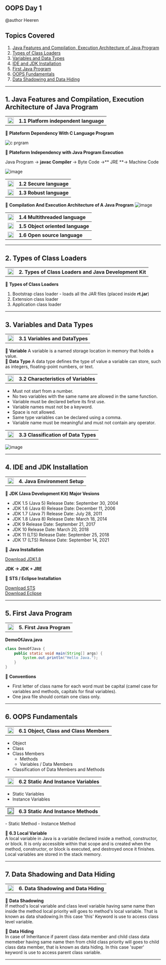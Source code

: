 ## OOPS Day 1
@author Heeren

 **Topics Covered**
--------------
1. [Java Features and Compilation, Execution Architecture of Java Program](#1-java-features-and-compilation-execution-architecture-of-java-program)       
2. [Types of Class Loaders](#2-types-of-class-loaders)       
3. [Variables and Data Types](#3-variables-and-data-types)
4. [IDE and JDK Installation](#4-ide-and-jdk-installation)
5. [First Java Program](#5-first-java-program)      
6. [OOPS Fundamentals](#6-oops-fundamentals)
7. [Data Shadowing and Data Hiding](#7-data-shadowing-and-data-hiding)  
--------------

## 1. Java Features and Compilation, Execution Architecture of Java Program
 
<table>
    <tr>
        <td><a href="https://www.youtube.com/watch?v=SUnAsQykPfw&list=PLI8XC2Oz_l1qMnpB-6Kc3Ck0RuCqDKCCQ&index=1">
            <img src="https://github.com/user-attachments/assets/393a6073-ba6a-48dd-972b-9e9b8d908e45" alt="yt" width="20" height="20">
        </a></td>
        <th align="left">1.1 Platform independent language</th>
    </tr>
 </table> 
 
🔵 **Plateform Dependency With C Language Program**  

![c prgram](https://github.com/codewithheeren/Java/assets/87074236/450da9f3-99c5-4cd6-bf8c-dab36ad42986)      


🔵 **Plateform Independency with Java Program Execution**

Java Program -> **javac Compiler** -> Byte Code ->** JRE **-> Machine Code

![image](https://github.com/user-attachments/assets/989499d5-d72a-4c95-9e4e-7d0c1e611218)
 <table>
    <tr>
        <td><a href="https://www.youtube.com/watch?v=1xjKbfvh01o&list=PLI8XC2Oz_l1qMnpB-6Kc3Ck0RuCqDKCCQ&index=2">
            <img src="https://github.com/user-attachments/assets/393a6073-ba6a-48dd-972b-9e9b8d908e45" alt="yt" width="20" height="20">
        </a></td>
        <th align="left">1.2 Secure language</th>
    </tr>
    <tr>
        <td><a href="https://www.youtube.com/watch?v=1xjKbfvh01o&list=PLI8XC2Oz_l1qMnpB-6Kc3Ck0RuCqDKCCQ&index=2">
            <img src="https://github.com/user-attachments/assets/393a6073-ba6a-48dd-972b-9e9b8d908e45" alt="yt" width="20" height="20">
        </a></td>
        <th align="left">1.3 Robust language</th>
    </tr>
  </table>
  
  🔵 **Compilation And Execution Architecture of A Java Program**
  ![image](https://github.com/codewithheeren/Java/assets/87074236/759457a2-bd58-4fa3-9fe4-09d68f969826)
  
  <table>
    <tr>
        <td><a href="https://www.youtube.com/watch?v=GB7Hiem95zc&list=PLI8XC2Oz_l1qMnpB-6Kc3Ck0RuCqDKCCQ&index=3">
            <img src="https://github.com/user-attachments/assets/393a6073-ba6a-48dd-972b-9e9b8d908e45" alt="yt" width="20" height="20">
        </a></td>
        <th align="left">1.4 Multithreaded language</th>
    </tr>
   <tr>
        <td><a href="https://www.youtube.com/watch?v=GB7Hiem95zc&list=PLI8XC2Oz_l1qMnpB-6Kc3Ck0RuCqDKCCQ&index=3">
            <img src="https://github.com/user-attachments/assets/393a6073-ba6a-48dd-972b-9e9b8d908e45" alt="yt" width="20" height="20">
        </a></td>
        <th align="left">1.5 Object oriented language</th>
    </tr>
    <tr>
        <td><a href="https://www.youtube.com/watch?v=kNukMHUg9Ew&list=PLI8XC2Oz_l1qMnpB-6Kc3Ck0RuCqDKCCQ&index=4">
            <img src="https://github.com/user-attachments/assets/393a6073-ba6a-48dd-972b-9e9b8d908e45" alt="yt" width="20" height="20">
        </a></td>
        <th align="left">1.6 Open source language</th>
    </tr>
</table>

---
## 2. Types of Class Loaders
<table>
<tr>
        <td><a href="https://www.youtube.com/watch?v=Do4C_r9_RCA&list=PLI8XC2Oz_l1qMnpB-6Kc3Ck0RuCqDKCCQ&index=5">
            <img src="https://github.com/user-attachments/assets/393a6073-ba6a-48dd-972b-9e9b8d908e45" alt="yt" width="20" height="20">
        </a></td>
        <th align="left">2. Types of Class Loaders and Java Development Kit</th>
    </tr>
</table>

🔵 **Types of Class Loaders**

1. Bootstrap class loader - loads all the JAR files (placed inside **rt.jar**)
2. Extension class loader
3. Application class loader
---
## 3. Variables and Data Types

 <table>
    <tr>
        <td><a href="https://www.youtube.com/watch?v=WkClbsavfro&list=PLI8XC2Oz_l1qMnpB-6Kc3Ck0RuCqDKCCQ&index=5">
            <img src="https://github.com/user-attachments/assets/393a6073-ba6a-48dd-972b-9e9b8d908e45" alt="yt" width="20" height="20">
        </a></td>
        <th align="left">3.1 Variables and DataTypes</th>
    </tr>
 </table>
 
🔵 **Variable** 
A variable is a named storage location in memory that holds a value.   
🔵 **Data Type**
A data type defines the type of value a variable can store, such as integers, floating-point numbers, or text.       
  <table>
   <tr>
        <td><a href="https://www.youtube.com/watch?v=gIq1wx6Kmas">
            <img src="https://github.com/user-attachments/assets/393a6073-ba6a-48dd-972b-9e9b8d908e45" alt="yt" width="20" height="20">
        </a></td>
        <th align="left">3.2 Characteristics of Variables</th>
    </tr>
</table>

- Must not start from a number.     
- No two variables with the same name are allowed in the same function.   
- Variable must be declared before its first use.   
- Variable names must not be a keyword.    
- Space is not allowed.   
- Same type variables can be declared using a comma.    
- Variable name must be meaningful and must not contain any operator.   

<table>
   <tr>
        <td><a href="https://www.youtube.com/watch?v=DI76KOWLrag&list=PLI8XC2Oz_l1qMnpB-6Kc3Ck0RuCqDKCCQ&index=8">
            <img src="https://github.com/user-attachments/assets/393a6073-ba6a-48dd-972b-9e9b8d908e45" alt="yt" width="20" height="20">
        </a></td>
        <th align="left">3.3 Classification of Data Types</th>
    </tr>
</table>

![image](https://github.com/codewithheeren/Java/assets/87074236/36f43577-4fcc-400a-b6f2-1e9d7d8957f7)

---
## 4. IDE and JDK Installation  
<table>
<tr>
        <td><a href="https://www.youtube.com/watch?v=qlxOjEtEJmc&list=PLI8XC2Oz_l1qMnpB-6Kc3Ck0RuCqDKCCQ&index=7&t=18s">
            <img src="https://github.com/user-attachments/assets/393a6073-ba6a-48dd-972b-9e9b8d908e45" alt="yt" width="20" height="20">
        </a></td>
        <th align="left">4. Java Environment Setup</th>
    </tr>
</table>

🔵 **JDK (Java Development Kit) Major Vesions**      
- JDK 1.5 (Java 5) Release Date: September 30, 2004  
- JDK 1.6 (Java 6) Release Date: December 11, 2006  
- JDK 1.7 (Java 7) Release Date: July 28, 2011  
- JDK 1.8 (Java 8) Release Date: March 18, 2014  
- JDK 9 Release Date: September 21, 2017   
- JDK 10 Release Date: March 20, 2018   
- JDK 11 (LTS) Release Date: September 25, 2018   
- JDK 17 (LTS) Release Date: September 14, 2021   

🔵 **Java Installation**    

[Download JDK1.8](https://drive.google.com/uc?export=download&id=1IIZAzCiDsJe6nGhAcnJOmVpDnMiu8MqV)

**JDK -> JDK + JRE**

🔵 **STS / Eclipse Installation**    

[Download STS](https://drive.google.com/file/d/1Fp5q_-em70fZ4hR0FACOVuZWhLJj0l2l/view?usp=drive_link)   
[Download Eclipse](https://drive.google.com/file/d/1U_ikAcubg0l_UgPIFMKA-r4kCIzoROYp/view?usp=sharing)

---
## 5. First Java Program
<table>
    <tr>
        <td><a href="https://www.youtube.com/watch?v=FnZ3n4QM6K8&list=PLI8XC2Oz_l1qMnpB-6Kc3Ck0RuCqDKCCQ&index=8">
            <img src="https://github.com/user-attachments/assets/393a6073-ba6a-48dd-972b-9e9b8d908e45" alt="yt" width="20" height="20">
        </a></td>
        <th align="left">5. First Java Program</th>
    </tr>
 </table>
 
**DemoOfJava.java**
```java
class DemoOfJava {
    public static void main(String[] args) {
        System.out.println("Hello Java.");
    }
}
```
🔵 **Conventions**
- First letter of class name for each word must be capital (camel case for variables and methods, capitals for final variables).
- One java file should contain one class only.
---
## 6. OOPS Fundamentals
<table>
    <tr>
        <td><a href="https://www.youtube.com/watch?v=StggVcH3cFk">
            <img src="https://github.com/user-attachments/assets/393a6073-ba6a-48dd-972b-9e9b8d908e45" alt="yt" width="20" height="20">
        </a></td>
        <th align="left">6.1 Object, Class and Class Members</th>
    </tr>
 </table>
 
- Object  
- Class   
- Class Members   
    - Methods   
    - Variables / Data Members   
- Classification of Data Members and Methods   
    
<table>
    <tr>
        <td><a href="https://www.youtube.com/watch?v=makaC46KurI&list=PLI8XC2Oz_l1qMnpB-6Kc3Ck0RuCqDKCCQ&index=12">
            <img src="https://github.com/user-attachments/assets/393a6073-ba6a-48dd-972b-9e9b8d908e45" alt="yt" width="20" height="20">
        </a></td>
        <th align="left">6.2 Static And Instance Variables</th>
    </tr>
 </table> 
 
- Static Variables   
- Instance Variables
<table>
    <tr>
        <td><a href="">
            <img src="https://github.com/user-attachments/assets/393a6073-ba6a-48dd-972b-9e9b8d908e45" alt="yt" width="20" height="20">
        </a></td>
        <th align="left">6.3 Static And Instance Methods</th>
    </tr>
 </table> 
- Static Method   
- Instance Method   
  
🔵 **6.3 Local Variable**   
A local variable in Java is a variable declared inside a method, constructor, or block. It is only accessible within that scope and is created when the method, constructor, or block is executed, and destroyed once it finishes. Local variables are stored in the stack memory.

---
## 7. Data Shadowing and Data Hiding
<table>
    <tr>
        <td><a href="https://www.youtube.com/watch?v=example1">
            <img src="https://github.com/user-attachments/assets/393a6073-ba6a-48dd-972b-9e9b8d908e45" alt="yt" width="20" height="20">
        </a></td>
        <th align="left">6. Data Shadowing and Data Hiding</th>
    </tr>
 </table>
 
🔵 **Data Shadowing**      
If method's local variable and class level variable having same name then inside the method local priority will goes to method's local variable. That is known as data shadowing.In this case 'this' Keyword is use to access class level variable. 

🔵 **Data Hiding**     
In case of Inheritance if parent class data member and child class data memeber having same name then from child class priority will goes to child class data member, that is known as data hiding.  In this case 'super' keyword is use to access parent class variable.

---
